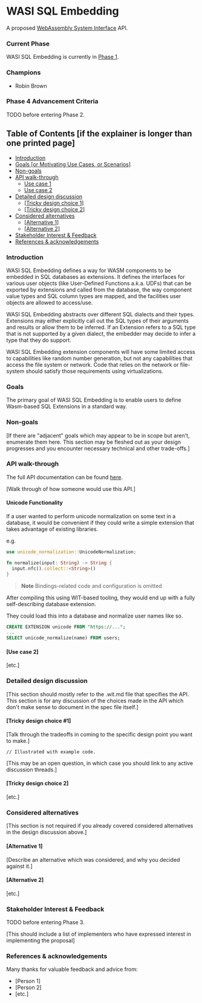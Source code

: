 # WASI SQL Embedding

A proposed [WebAssembly System Interface](https://github.com/WebAssembly/WASI) API.

### Current Phase

WASI SQL Embedding is currently in [Phase 1](https://github.com/WebAssembly/WASI/blob/main/Proposals.md#phase-1---feature-proposal-cg).

### Champions

- Robin Brown

### Phase 4 Advancement Criteria

TODO before entering Phase 2.

## Table of Contents [if the explainer is longer than one printed page]

- [Introduction](#introduction)
- [Goals [or Motivating Use Cases, or Scenarios]](#goals-or-motivating-use-cases-or-scenarios)
- [Non-goals](#non-goals)
- [API walk-through](#api-walk-through)
  - [Use case 1](#use-case-1)
  - [Use case 2](#use-case-2)
- [Detailed design discussion](#detailed-design-discussion)
  - [[Tricky design choice 1]](#tricky-design-choice-1)
  - [[Tricky design choice 2]](#tricky-design-choice-2)
- [Considered alternatives](#considered-alternatives)
  - [[Alternative 1]](#alternative-1)
  - [[Alternative 2]](#alternative-2)
- [Stakeholder Interest & Feedback](#stakeholder-interest--feedback)
- [References & acknowledgements](#references--acknowledgements)

### Introduction

WASI SQL Embedding defines a way for WASM components to be embedded in SQL databases as extensions.
It defines the interfaces for various user objects (like User-Defined Functions a.k.a. UDFs) that can be exported by extensions and called from the database, the way component value types and SQL column types are mapped, and the facilities user objects are allowed to access/use.

WASI SQL Embedding abstracts over different SQL dialects and their types.
Extensions may either explicitly call out the SQL types of their arguments and results or allow them to be inferred.
If an Extension refers to a SQL type that is not supported by a given dialect, the embedder may decide to infer a type that they do support.

WASI SQL Embedding extension components will have some limited access to capabilities like random number generation,
but not any capabilities that access the file system or network.
Code that relies on the network or file-system should satisfy those requirements using virtualizations.

### Goals

The primary goal of WASI SQL Embedding is to enable users to define Wasm-based SQL Extensions in a standard way.

### Non-goals

[If there are "adjacent" goals which may appear to be in scope but aren't, enumerate them here. This section may be fleshed out as your design progresses and you encounter necessary technical and other trade-offs.]

### API walk-through

The full API documentation can be found [here](wasi-proposal-template.md).

[Walk through of how someone would use this API.]

#### Unicode Functionality

If a user wanted to perform unicode normalization on some text in a database,
it would be convenient if they could write a simple extension that takes advantage of existing libraries.

e.g.
```rust
use unicode_normalization::UnicodeNormalization;

fn normalize(input: String) -> String {
  input.nfc().collect::<String>()
}
```
> **Note**
> Bindings-related code and configuration is omitted

After compiling this using WIT-based tooling, they would end up with a fully self-describing database extension.

They could load this into a database and normalize user names like so.
```sql
CREATE EXTENSION unicode FROM "https://...";
...
SELECT unicode_normalize(name) FROM users;
```

#### [Use case 2]

[etc.]

### Detailed design discussion

[This section should mostly refer to the .wit.md file that specifies the API. This section is for any discussion of the choices made in the API which don't make sense to document in the spec file itself.]

#### [Tricky design choice #1]

[Talk through the tradeoffs in coming to the specific design point you want to make.]

```
// Illustrated with example code.
```

[This may be an open question, in which case you should link to any active discussion threads.]

#### [Tricky design choice 2]

[etc.]

### Considered alternatives

[This section is not required if you already covered considered alternatives in the design discussion above.]

#### [Alternative 1]

[Describe an alternative which was considered, and why you decided against it.]

#### [Alternative 2]

[etc.]

### Stakeholder Interest & Feedback

TODO before entering Phase 3.

[This should include a list of implementers who have expressed interest in implementing the proposal]

### References & acknowledgements

Many thanks for valuable feedback and advice from:

- [Person 1]
- [Person 2]
- [etc.]
